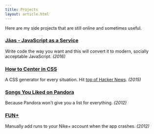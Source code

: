 ```yaml
---
title: Projects
layout: article.html
---
```


Here are my side projects that are still online and sometimes useful.

### [Jāas - JavaScript as a Service][jaas]

Write code the way you want and this will convert it to modern, socially acceptable JavaScript. _(2016)_

### [How to Center in CSS][css]

A CSS generator for every situation. Hit [top of Hacker News](https://news.ycombinator.com/item?id=9405284). _(2015)_

### [Songs You Liked on Pandora][pandora]

Because Pandora won't give you a list for everything. _(2012)_

### [FUN+][fun]

Manually add runs to your Nike+ account when the app crashes. _(2012)_

  [css]: http://howtocenterincss.com
  [jaas]: http://jaasjs.com
  [pandora]: http://pandorasongs.oliverzheng.com
  [fun]: http://funplus.oliverzheng.com
